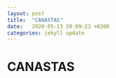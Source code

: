 ```yaml
---
layout: post
title:  "CANASTAS"
date:   2020-05-13 20:09:23 +0200
categories: jekyll update
---
```


# CANASTAS
